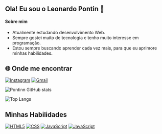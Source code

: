 
## Ola! Eu sou o Leonardo Pontin 👋

#### Sobre mim
<div>
<ul>
    <li> Atualmente estudando desenvolvimento Web.</li>
    <li> Sempre gostei muito de tecnologia e tenho muito interesse em programação.</li>
    <li> Estou sempre buscando aprender cada vez mais, para que eu aprimore minhas habilidades.</li>
</ul>
</div>



## 🌐 Onde me encontrar



[![Instagram](https://img.shields.io/badge/Instagram-E4405F?style=for-the-badge&logo=instagram&logoColor=white)](https://www.instagram.com/pontin.leo/)
[![Gmail](https://img.shields.io/badge/Gmail-D14836?style=for-the-badge&logo=gmail&logoColor=white)](leo.pontin2@gmail.com)



![Pontinn GitHub stats](https://github-readme-stats.vercel.app/api?username=Pontinn&show_icons=true&theme=dark)

![Top Langs](https://github-readme-stats.vercel.app/api/top-langs/?username=Pontinn&layout=compact&theme=dark   )

## Minhas Habilidades

[![HTML5](https://img.shields.io/badge/HTML5-E34F26?style=for-the-badge&logo=html5&logoColor=white)]()
[![CSS](https://img.shields.io/badge/CSS3-1572B6?style=for-the-badge&logo=css3&logoColor=white)]()
[![JavaScript](https://img.shields.io/badge/JavaScript-F7DF1E?style=for-the-badge&logo=javascript&logoColor=black)]()
[![JavaScript](https://img.shields.io/badge/Bootstrap-563D7C?style=for-the-badge&logo=bootstrap&logoColor=white)]()




